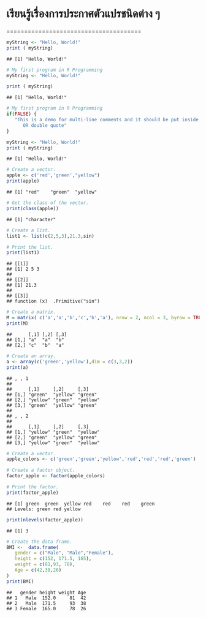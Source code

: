 # เรียนรู้เรื่องการประกาศตัวแปรชนิดต่าง ๆ
======================================

``` r
myString <- "Hello, World!"
print ( myString)
```

    ## [1] "Hello, World!"

``` r
# My first program in R Programming
myString <- "Hello, World!"

print ( myString)
```

    ## [1] "Hello, World!"

``` r
# My first program in R Programming
if(FALSE) {
   "This is a demo for multi-line comments and it should be put inside either a single
      OR double quote"
}

myString <- "Hello, World!"
print ( myString)
```

    ## [1] "Hello, World!"

``` r
# Create a vector.
apple <- c('red','green',"yellow")
print(apple)
```

    ## [1] "red"    "green"  "yellow"

``` r
# Get the class of the vector.
print(class(apple))
```

    ## [1] "character"

``` r
# Create a list.
list1 <- list(c(2,5,3),21.3,sin)

# Print the list.
print(list1)
```

    ## [[1]]
    ## [1] 2 5 3
    ## 
    ## [[2]]
    ## [1] 21.3
    ## 
    ## [[3]]
    ## function (x)  .Primitive("sin")

``` r
# Create a matrix.
M = matrix( c('a','a','b','c','b','a'), nrow = 2, ncol = 3, byrow = TRUE)
print(M)
```

    ##      [,1] [,2] [,3]
    ## [1,] "a"  "a"  "b" 
    ## [2,] "c"  "b"  "a"

``` r
# Create an array.
a <- array(c('green','yellow'),dim = c(3,3,2))
print(a)
```

    ## , , 1
    ## 
    ##      [,1]     [,2]     [,3]    
    ## [1,] "green"  "yellow" "green" 
    ## [2,] "yellow" "green"  "yellow"
    ## [3,] "green"  "yellow" "green" 
    ## 
    ## , , 2
    ## 
    ##      [,1]     [,2]     [,3]    
    ## [1,] "yellow" "green"  "yellow"
    ## [2,] "green"  "yellow" "green" 
    ## [3,] "yellow" "green"  "yellow"

``` r
# Create a vector.
apple_colors <- c('green','green','yellow','red','red','red','green')

# Create a factor object.
factor_apple <- factor(apple_colors)

# Print the factor.
print(factor_apple)
```

    ## [1] green  green  yellow red    red    red    green 
    ## Levels: green red yellow

``` r
print(nlevels(factor_apple))
```

    ## [1] 3

``` r
# Create the data frame.
BMI <-  data.frame(
   gender = c("Male", "Male","Female"), 
   height = c(152, 171.5, 165), 
   weight = c(81,93, 78),
   Age = c(42,38,26)
)
print(BMI)
```

    ##   gender height weight Age
    ## 1   Male  152.0     81  42
    ## 2   Male  171.5     93  38
    ## 3 Female  165.0     78  26
